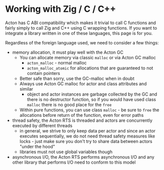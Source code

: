 # Working with Zig / C / C++

Acton has C ABI compatibility which makes it trivial to call C functions and fairly simply to call Zig and C++ using C wrapping functions. If you want to integrate a library written in one of these languages, this page is for you.

Regardless of the foreign language used, we need to consider a few things:
- memory allocation, it must play well with the Acton GC
  - You can allocate memory via classic `malloc` or via Acton GC malloc
    - `acton_malloc` - normal malloc
    - `acton_malloc_atomic` for allocations that are guaranteed to not contain pointers
  - Better safe than sorry, use the GC-malloc when in doubt
  - Always use Acton GC malloc for actor and class attributes and similar
    - object and actor instances are garbage collected by the GC and there is no destructor function, so if you would have used class `malloc` there is no good place for the `free`
  - Within pure functions, you can use class `malloc` - be sure to `free` the allocations before return of the function, even for error paths
- thread safety, the Acton RTS is threaded and actors are concurrently executed by different threads
  - in general, we strive to only keep data per actor and since an actor executes sequentially, we do not need thread safety measures like locks - just make sure you don't try to share data between actors "under the hood"
  - libraries must not use global variables though
- asynchronous I/O, the Acton RTS performs asynchronous I/O and any other library that performs I/O need to conform to this model
